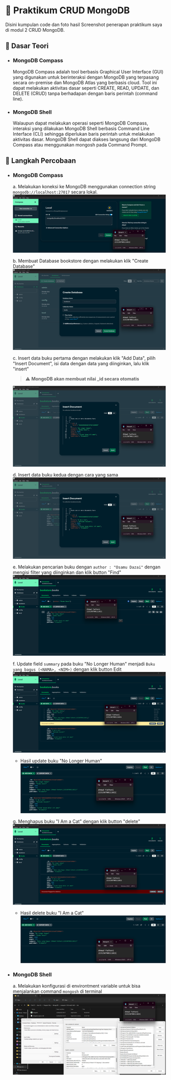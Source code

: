 # :ledger: Praktikum CRUD MongoDB

Disini kumpulan code dan foto hasil Screenshot penerapan praktikum saya di modul 2 CRUD MongoDB.
## :memo: Dasar Teori
* ### MongoDB Compass
    MongoDB Compass adalah tool berbasis Graphical User Interface (GUI) yang digunakan untuk berinteraksi dengan MongoDB yang terpasang secara on-premise dan MongoDB Atlas yang berbasis cloud. Tool ini dapat melakukan aktivitas dasar seperti CREATE, READ, UPDATE, dan DELETE (CRUD) tanpa berhadapan dengan baris perintah (command line).

* ### MongoDB Shell
    Walaupun dapat melakukan operasi seperti MongoDB Compass, interaksi yang dilakukan MongoDB Shell berbasis Command Line Interface (CLI) sehingga diperlukan baris perintah untuk melakukan aktivitas dasar. MongoDB Shell dapat diakses langsung dari MongoDB Compass atau menggunakan mongosh pada Command Prompt.

## :scroll: Langkah Percobaan
* ### MongoDB Compass
    a. Melakukan koneksi ke MongoDB menggunakan connection string ``` mongodb://localhost:27017 ``` secara lokal. <br />
    ![Screenshot connection mongoDB Compass](../Screenshot/praktikum_2/1_connection.png)

    b. Membuat Database bookstore dengan melakukan klik "Create Database" <br />
    ![Create Database bookstore](../Screenshot/praktikum_2/2_create_database.png)

    c. Insert data buku pertama dengan melakukan klik "Add Data", pilih "Insert Document", isi data dengan data yang diinginkan, lalu klik "insert" <br />

    > :warning: **MongoDB akan membuat nilai _id secara otomatis**

    ![Insert data buku pertama](../Screenshot/praktikum_2/3_insert_data.png)

    d. Insert data buku kedua dengan cara yang sama <br />
    ![Insert data buku kedua](../Screenshot/praktikum_2/4_insert_data_2.png)

    e. Melakukan pencarian buku dengan ```author : "Osamu Dazai"``` dengan mengisi filter yang diinginkan dan klik button "Find"
    ![Find buku](../Screenshot/praktikum_2/5_find.png)

    f. Update field ```summary``` pada buku "No Longer Human" menjadi ```Buku yang bagus (<NAMA>, <NIM>)``` dengan klik button Edit
    ![Update buku](../Screenshot/praktikum_2/6_update.png)
        
    - Hasil update buku "No Longer Human"
    ![Update buku](../Screenshot/praktikum_2/7_updated_results.png) 


    g. Menghapus buku "I Am a Cat" dengan klik button "delete"
    ![Delete buku](../Screenshot/praktikum_2/8_delete.png)

    - Hasil delete buku "I Am a Cat"
    ![Update buku](../Screenshot/praktikum_2/9_deleted_results.png) 


* ### MongoDB Shell
    a. Melakukan konfigurasi di environtment variable untuk bisa menjalankan command ```mongosh``` di terminal
    ![Konfigurasi mongosh](../Screenshot/praktikum_2/10_mongosh_configuration.png) 


